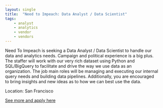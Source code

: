 ```yaml
---
layout: single
title:  "Need to Impeach: Data Analyst / Data Scientist"
tags: 
    - analyst
    - analytics
    - vendor
    - vendors
---
```


Need To Impeach is seeking a Data Analyst / Data Scientist to handle our data and analytics needs. Campaign and political experience is a big plus.
The staffer will work with our very rich dataset using Python and SQL/BigQuery to facilitate and drive the way we use data as an organization. The job main roles will be managing and executing our internal query needs and building data pipelines. Additionally, you are encouraged to bring insights and new ideas as to how we can best use the data.

Location: San Francisco

[See more and apply here]( https://grnh.se/cbxwpreg1)
